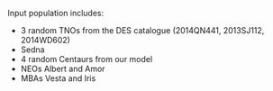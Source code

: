Input population includes:
- 3 random TNOs from the DES catalogue (2014QN441, 2013SJ112, 2014WD602)
- Sedna
- 4 random Centaurs from our model
- NEOs Albert and Amor
- MBAs Vesta and Iris
